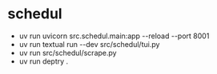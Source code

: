 # schedul

- uv run uvicorn src.schedul.main:app --reload --port 8001
- uv run textual run --dev src/schedul/tui.py
- uv run src/schedul/scrape.py
- uv run deptry .
